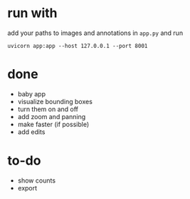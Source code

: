 # run with
add your paths to images and annotations in `app.py` and run
```
uvicorn app:app --host 127.0.0.1 --port 8001
```

# done
- baby app
- visualize bounding boxes
- turn them on and off
- add zoom and panning
- make faster (if possible)
- add edits

# to-do
- show counts
- export
